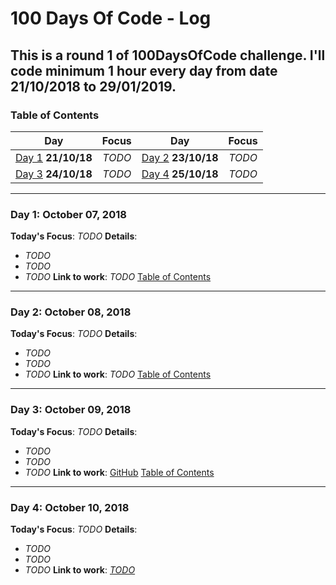 # 100 Days Of Code - Log
## This is a round 1 of 100DaysOfCode challenge. I'll code minimum 1 hour every day from date 21/10/2018 to 29/01/2019.
<a name="toc"></a>
### Table of Contents 
|Day|Focus|Day|Focus|
|:---:|:-----:|:---:|:-----:|
|[Day 1](#day-1) **21/10/18**|_TODO_|[Day 2](#day-2) **23/10/18**| _TODO_ |
|[Day 3](#day-3) **24/10/18**|_TODO_ |[Day 4](#day-4) **25/10/18**| _TODO_ |
----------
<a name="day-1"></a>
### Day 1: October 07, 2018 
**Today's Focus**: _TODO_
**Details**:
 - _TODO_
 - _TODO_
 - _TODO_
**Link to work**: _TODO_
[Table of Contents](#toc)
----------
<a name="day-2"></a>
### Day 2: October 08, 2018
**Today's Focus**: _TODO_
**Details**:
 - _TODO_
 - _TODO_
 - _TODO_
**Link to work**: _TODO_
[Table of Contents](#toc)
----------
<a name="day-3"></a>
### Day 3: October 09, 2018 
**Today's Focus**: _TODO_
**Details**:
 - _TODO_
 - _TODO_
 - _TODO_
**Link to work**: [GitHub]()
[Table of Contents](#toc)
----------
<a name="day-4"></a>
### Day 4: October 10, 2018 
**Today's Focus**: _TODO_
**Details**:
 - _TODO_
 - _TODO_
 - _TODO_
**Link to work**: [_TODO_]()
